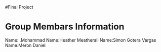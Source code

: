 #Final Project
# Group Membars Information
  Name: .Mohammad
  Name:Heather Meatherall
  Name:Simon Gotera Vargas
  Name:Meron Daniel
